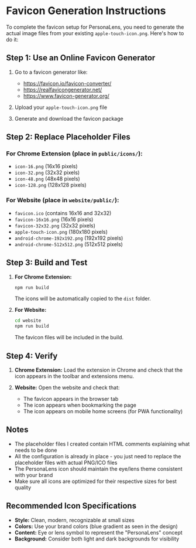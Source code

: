 # Favicon Generation Instructions

To complete the favicon setup for PersonaLens, you need to generate the actual image files from your existing `apple-touch-icon.png`. Here's how to do it:

## Step 1: Use an Online Favicon Generator

1. Go to a favicon generator like:

   - https://favicon.io/favicon-converter/
   - https://realfavicongenerator.net/
   - https://www.favicon-generator.org/

2. Upload your `apple-touch-icon.png` file

3. Generate and download the favicon package

## Step 2: Replace Placeholder Files

### For Chrome Extension (place in `public/icons/`):

- `icon-16.png` (16x16 pixels)
- `icon-32.png` (32x32 pixels)
- `icon-48.png` (48x48 pixels)
- `icon-128.png` (128x128 pixels)

### For Website (place in `website/public/`):

- `favicon.ico` (contains 16x16 and 32x32)
- `favicon-16x16.png` (16x16 pixels)
- `favicon-32x32.png` (32x32 pixels)
- `apple-touch-icon.png` (180x180 pixels)
- `android-chrome-192x192.png` (192x192 pixels)
- `android-chrome-512x512.png` (512x512 pixels)

## Step 3: Build and Test

1. **For Chrome Extension:**

   ```bash
   npm run build
   ```

   The icons will be automatically copied to the `dist` folder.

2. **For Website:**
   ```bash
   cd website
   npm run build
   ```
   The favicon files will be included in the build.

## Step 4: Verify

1. **Chrome Extension:** Load the extension in Chrome and check that the icon appears in the toolbar and extensions menu.

2. **Website:** Open the website and check that:
   - The favicon appears in the browser tab
   - The icon appears when bookmarking the page
   - The icon appears on mobile home screens (for PWA functionality)

## Notes

- The placeholder files I created contain HTML comments explaining what needs to be done
- All the configuration is already in place - you just need to replace the placeholder files with actual PNG/ICO files
- The PersonaLens icon should maintain the eye/lens theme consistent with your brand
- Make sure all icons are optimized for their respective sizes for best quality

## Recommended Icon Specifications

- **Style:** Clean, modern, recognizable at small sizes
- **Colors:** Use your brand colors (blue gradient as seen in the design)
- **Content:** Eye or lens symbol to represent the "PersonaLens" concept
- **Background:** Consider both light and dark backgrounds for visibility

